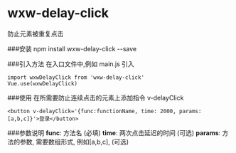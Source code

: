 # wxw-delay-click
防止元素被重复点击

###安装
npm install wxw-delay-click --save

###引入方法
在入口文件中,例如 main.js 引入

```
import wxwDelayClick from 'wxw-delay-click'
Vue.use(wxwDelayClick)
```
###使用
在所需要防止连续点击的元素上添加指令 v-delayClick

```
<button v-delayClick='{func:functionName, time: 2000, params:[a,b,c]}'>登录</button>
```
###参数说明
**func**: 方法名 (必填)
**time**: 两次点击延迟的时间 (可选)
**params**: 方法的参数, 需要数组形式, 例如[a,b,c], (可选)





